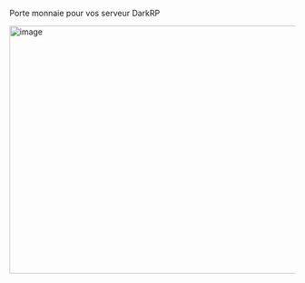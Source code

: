 Porte monnaie pour vos serveur DarkRP


<img width="856" height="437" alt="image" src="https://github.com/user-attachments/assets/ee51b26b-3de0-47ea-84fd-d018790cf03b" />
